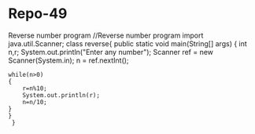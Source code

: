 # Repo-49
Reverse number program
//Reverse number program
import java.util.Scanner;
class reverse{
    public static void main(String[] args) {
    int n,r;
    System.out.println("Enter any number");
    Scanner ref = new Scanner(System.in);
    n = ref.nextInt();
    
    while(n>0)
    {
        r=n%10;
        System.out.println(r);
        n=n/10;
    }
    }
     }
